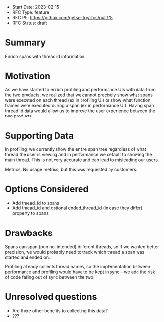 - Start Date: 2023-02-15
- RFC Type: feature
- RFC PR: https://github.com/getsentry/rfcs/pull/75
- RFC Status: draft

# Summary

Enrich spans with thread id information.

# Motivation

As we have started to enrich profiling and performance UIs with data from the two products, we realized that we cannot precisely show what spans were executed on each thread (ex in profiling UI) or show what function frames were executed during a span (ex in performance UI). Having span thread id data would allow us to improve the user experience between the two products.

# Supporting Data

In profiling, we currently show the entire span tree regardless of what thread the user is viewing and in performance we default to showing the main thread. This is not very accurate and can lead to misleading our users.

Metrics:
No usage metrics, but this was requested by customers.

# Options Considered

- Add thread_id to spans
- Add thread_id and optional ended_thread_id (in case they differ) property to spans

# Drawbacks

Spans can span (pun not intended) different threads, so if we wanted better precision, we would probably need to track which thread a span was started and ended on.

Profiling already collects thread names, so the implementation between performance and profiling would have to be kept in sync - we add the risk of code falling out of sync between the two.

# Unresolved questions

- Are there other benefits to collecting this data?
- ???

